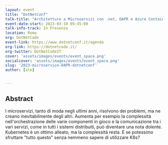 ```yaml
---
layout: event
title: "DotNetConf"
talk-title: "Architetture a Microservizi con .net, DAPR e Azure Container Apps"
event-date-start: 2023-03-10 09:45:00
talk-info-track: In Presenza
location: Roma
org: DotNetCode
event-link: https://www.dotnetconf.it/agenda
org-link: https://dotnetcode.it/
org-twitter: DotNetCodeIT
cover: 'assets/images/events/event_space.png'
socialcover: 'assets/images/events/event_space.png'
slug: '2023-microservice-DAPR-dotnetconf'
author: [ale]


---
```

## Abstract
I microservizi, tanto di moda negli ultimi anni, risolvono dei problemi, ma ne creano inevitabilmente degli altri. Aumenta per esempio la complessità nell'orchestrazione delle varie componenti in gioco e la comunicazione tra i vari servizi, come in tutti i sistemi distribuiti, può diventare una nota dolente. Kubernetes è un ottimo alleato, ma la complessità resta. E se potessimo sfruttare "tutto questo" senza nemmeno sapere di utilizzare K8s?